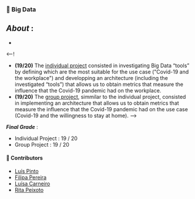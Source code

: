 ### :pushpin: Big Data

***About*** : 
  -
  -
  
<--! 
- **(19/20)** The <ins>individual project</ins> consisted in investigating Big Data “tools” by defining which are the most suitable for the use case ("Covid-19 and the workplace") and developping an architecture (including the investigated “tools”) that allows us to obtain metrics that measure the influence that the Covid-19 pandemic had on the workplace.
- **(19/20)** The <ins>group project</ins>, simmilar to the individual project, consisted in implementing an architecture that allows us to obtain metrics that measure the influence that the Covid-19 pandemic had on the use case (Covid-19 and the willingness to stay at home). 
-->

***Final Grade*** : 
  - Individual Project : 19 / 20
  - Group Project  : 19 / 20

#### :handshake: Contributors 
- [Luís Pinto](https://github.com/L-Pinto)
- [Filipa Pereira](https://github.com/FilipaPereira00)
- [Luísa Carneiro](https://github.com/Analucar)
- [Rita Peixoto](https://github.com/rita-peixoto)
